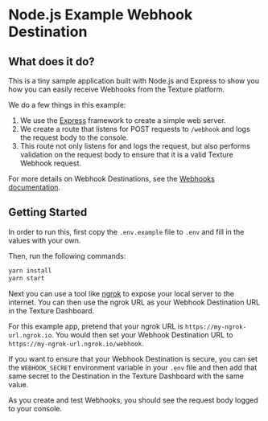# Node.js Example Webhook Destination

## What does it do?

This is a tiny sample application built with Node.js and Express to show you how you can easily receive Webhooks from the Texture platform.

We do a few things in this example:

1. We use the [Express](https://expressjs.com/) framework to create a simple web server.
2. We create a route that listens for POST requests to `/webhook` and logs the request body to the console.
3. This route not only listens for and logs the request, but also performs validation on the request body to ensure that it is a valid Texture Webhook request.

For more details on Webhook Destinations, see the [Webhooks documentation](https://docs.texture.energy/docs/streams/destinations/webhooks).

## Getting Started

In order to run this, first copy the `.env.example` file to `.env` and fill in the values with your own.

Then, run the following commands:

```bash
yarn install
yarn start
```

Next you can use a tool like [ngrok](https://ngrok.com/) to expose your local server to the internet. You can then use the ngrok URL as your Webhook Destination URL in the Texture Dashboard.

For this example app, pretend that your ngrok URL is `https://my-ngrok-url.ngrok.io`. You would then set your Webhook Destination URL to `https://my-ngrok-url.ngrok.io/webhook`.

If you want to ensure that your Webhook Destination is secure, you can set the `WEBHOOK_SECRET` environment variable in your `.env` file and then add that same secret to the Destination in the Texture Dashboard with the same value.

As you create and test Webhooks, you should see the request body logged to your console.
